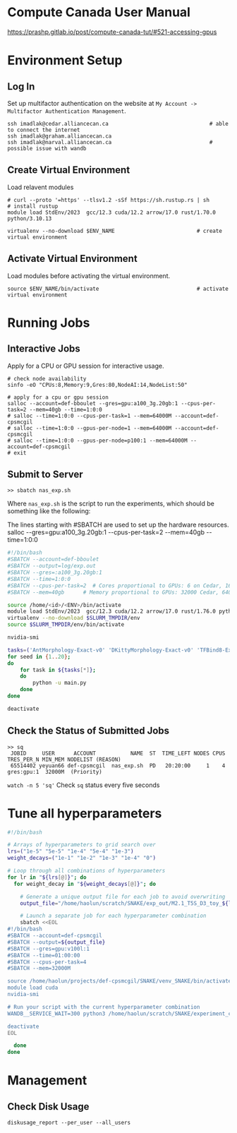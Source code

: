 # Compute Canada User Manual
<https://prashp.gitlab.io/post/compute-canada-tut/#521-accessing-gpus>
# Environment Setup

## Log In

Set up multifactor authentication on the website at `My Account -> Multifactor Authentication Management`.

```shell
ssh imadlak@cedar.alliancecan.ca								# able to connect the internet
ssh imadlak@graham.alliancecan.ca
ssh imadlak@narval.alliancecan.ca								# possible issue with wandb
```

## Create Virtual Environment

Load relavent modules

```shell
# curl --proto '=https' --tlsv1.2 -sSf https://sh.rustup.rs | sh				# install rustup
module load StdEnv/2023  gcc/12.3 cuda/12.2 arrow/17.0 rust/1.70.0 python/3.10.13

virtualenv --no-download $ENV_NAME							# create virtual environment

```

## Activate Virtual Environment

Load modules before activating the virtual environment.

```shell
source $ENV_NAME/bin/activate								# activate virtual environment
```

# Running Jobs

## Interactive Jobs

Apply for a CPU or GPU session for interactive usage.

```shell
# check node availability
sinfo -eO "CPUs:8,Memory:9,Gres:80,NodeAI:14,NodeList:50"

# apply for a cpu or gpu session
salloc --account=def-bboulet --gres=gpu:a100_3g.20gb:1 --cpus-per-task=2 --mem=40gb --time=1:0:0
# salloc --time=1:0:0 --cpus-per-task=1 --mem=64000M --account=def-cpsmcgil
# salloc --time=1:0:0 --gpus-per-node=1 --mem=64000M --account=def-cpsmcgil
# salloc --time=1:0:0 --gpus-per-node=p100:1 --mem=64000M --account=def-cpsmcgil
# exit
```

## Submit to Server

```shell
>> sbatch nas_exp.sh
```

Where `nas_exp.sh` is the script to run the experiments, which should be something like the following:

The lines starting with #SBATCH are used to set up the hardware resources.
salloc --gres=gpu:a100_3g.20gb:1 --cpus-per-task=2 --mem=40gb --time=1:0:0

```sh
#!/bin/bash
#SBATCH --account=def-bboulet
#SBATCH --output=log/exp.out
#SBATCH --gres=:a100_3g.20gb:1
#SBATCH --time=1:0:0
#SBATCH --cpus-per-task=2  # Cores proportional to GPUs: 6 on Cedar, 16 on Graham.
#SBATCH --mem=40gb      # Memory proportional to GPUs: 32000 Cedar, 64000 Graham. #40000 Narval

source /home/<id>/<ENV>/bin/activate
module load StdEnv/2023  gcc/12.3 cuda/12.2 arrow/17.0 rust/1.76.0 python/3.10.13
virtualenv --no-download $SLURM_TMPDIR/env
source $SLURM_TMPDIR/env/bin/activate

nvidia-smi

tasks=('AntMorphology-Exact-v0' 'DKittyMorphology-Exact-v0' 'TFBind8-Exact-v0' 'TFBind10-Exact-v0')
for seed in {1..20};
do
	for task in ${tasks[*]};
	do
		python -u main.py
	done
done

deactivate
```

## Check the Status of Submitted Jobs

```shell
>> sq
 JOBID     USER      ACCOUNT           NAME  ST  TIME_LEFT NODES CPUS TRES_PER_N MIN_MEM NODELIST (REASON)
 65514402 yeyuan66 def-cpsmcgil  nas_exp.sh  PD   20:20:00     1    4 gres:gpu:1  32000M  (Priority)

```

`watch -n 5 'sq'`  Check `sq` status every five seconds

# Tune all hyperparameters

```bash
#!/bin/bash

# Arrays of hyperparameters to grid search over
lrs=("1e-5" "5e-5" "1e-4" "5e-4" "1e-3")
weight_decays=("1e-1" "1e-2" "1e-3" "1e-4" "0")

# Loop through all combinations of hyperparameters
for lr in "${lrs[@]}"; do
  for weight_decay in "${weight_decays[@]}"; do

    # Generate a unique output file for each job to avoid overwriting
    output_file="/home/haolun/scratch/SNAKE/exp_out/M2.1_T5S_D3_toy_${lr}_${weight_decay}.out"

    # Launch a separate job for each hyperparameter combination
    sbatch <<EOL
#!/bin/bash
#SBATCH --account=def-cpsmcgil
#SBATCH --output=${output_file}
#SBATCH --gres=gpu:v100l:1
#SBATCH --time=01:00:00
#SBATCH --cpus-per-task=4
#SBATCH --mem=32000M

source /home/haolun/projects/def-cpsmcgil/SNAKE/venv_SNAKE/bin/activate
module load cuda
nvidia-smi

# Run your script with the current hyperparameter combination
WANDB__SERVICE_WAIT=300 python3 /home/haolun/scratch/SNAKE/experiment_cc.py --model_choice="Single-mask-Multi-Entity-Step1" --use_data=3 --pretrained_model_name='T5-small' --batch_size=3 --epochs=500 --log_wandb=True --use_lora=True --lr=${lr} --weight_decay=${weight_decay}

deactivate
EOL

  done
done

```

# Management

## Check Disk Usage

```shell
diskusage_report --per_user --all_users
```
